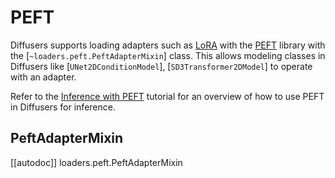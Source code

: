 <!--Copyright 2024 The HuggingFace Team. All rights reserved.

Licensed under the Apache License, Version 2.0 (the "License"); you may not use this file except in compliance with
the License. You may obtain a copy of the License at

http://www.apache.org/licenses/LICENSE-2.0

Unless required by applicable law or agreed to in writing, software distributed under the License is distributed on
an "AS IS" BASIS, WITHOUT WARRANTIES OR CONDITIONS OF ANY KIND, either express or implied. See the License for the
specific language governing permissions and limitations under the License.
-->

# PEFT

Diffusers supports loading adapters such as [LoRA](../../using-diffusers/loading_adapters) with the [PEFT](https://huggingface.co/docs/peft/index) library with the [`~loaders.peft.PeftAdapterMixin`] class. This allows modeling classes in Diffusers like [`UNet2DConditionModel`], [`SD3Transformer2DModel`] to operate with an adapter.

<Tip>

Refer to the [Inference with PEFT](../../tutorials/using_peft_for_inference.md) tutorial for an overview of how to use PEFT in Diffusers for inference.

</Tip>

## PeftAdapterMixin

[[autodoc]] loaders.peft.PeftAdapterMixin
